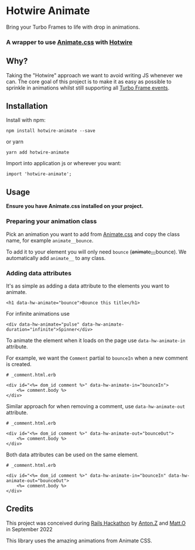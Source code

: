 # Hotwire Animate
Bring your Turbo Frames to life
with drop in animations.

### A wrapper to use [Animate.css](https://animate.style/) with [Hotwire](https://hotwire.dev)

## Why?
Taking the "Hotwire" approach we want to avoid writing JS whenever we can. The core goal of this project is to make it as easy as possible to sprinkle in animations whilst still supporting all [Turbo Frame events](https://turbo.hotwired.dev/reference/events).

## Installation

Install with npm:

```
npm install hotwire-animate --save
``````
or yarn
```
yarn add hotwire-animate
```
Import into application js or wherever you want:

```
import 'hotwire-animate';
```

## Usage
<b>Ensure you have Animate.css installed on your project.</b>
### Preparing your animation class
Pick an animation you want to add from [Animate.css](https://animate.style/) and copy the class name, for example `animate__bounce`.


To add it to your element you will only need `bounce` (<del>animate__</del>bounce). We automatically add `animate__` to any class.

### Adding data attributes
It's as simple as adding a data attribute to the elements you want to animate.

```
<h1 data-hw-animate="bounce">Bounce this title</h1>
```
For infinite animations use
```
<div data-hw-animate="pulse" data-hw-animate-duration="infinite">Spinner</div>
```
To animate the element when it loads on the page use `data-hw-animate-in` attribute.

For example, we want the `Comment` partial to `bounceIn` when a new comment is created.
```
# _comment.html.erb

<div id="<%= dom_id comment %>" data-hw-animate-in="bounceIn">
    <%= comment.body %>
</div>
```

Similar approach for when removing a comment, use `data-hw-animate-out` attribute.
```
# _comment.html.erb

<div id="<%= dom_id comment %>" data-hw-animate-out="bounceOut">
    <%= comment.body %>
</div>
```
Both data attributes can be used on the same element.
```
# _comment.html.erb

<div id="<%= dom_id comment %>" data-hw-animate-in="bounceIn" data-hw-animate-out="bounceOut">
    <%= comment.body %>
</div>
```


## Credits
This project was conceived during [Rails Hackathon](https://railshackathon.com/) by [Anton.Z](https://github.com/antonzaharia) and [Matt.O](https://github.com/eds123) in September 2022

This library uses the amazing animations from Animate CSS.